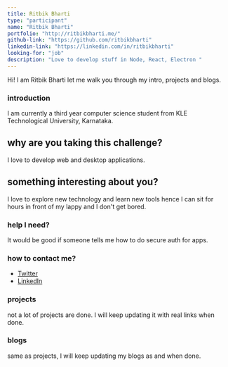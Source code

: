 ```yaml
---
title: Ritbik Bharti
type: "participant"
name: "Ritbik Bharti"
portfolio: "http://ritbikbharti.me/"
github-link: "https://github.com/ritbikbharti"
linkedin-link: "https://linkedin.com/in/ritbikbharti"
looking-for: "job"
description: "Love to develop stuff in Node, React, Electron "
---
```


Hi! I am Ritbik Bharti let me walk you through my intro, projects and blogs.

### introduction

I am currently a third year computer science student from KLE Technological University, Karnataka.

## why are you taking this challenge?

I love to develop web and desktop applications.

## something interesting about you?

I love to explore new technology and learn new tools hence I can sit for hours in front of my lappy and I don't get bored.

### help I need?

It would be good if someone tells me how to do secure auth for apps.

### how to contact me?

- [Twitter](https://www.twitter.com/ritbikbharti)
- [LinkedIn](https://www.linkedin.com/in/ritbikbharti)

### projects

not a lot of projects are done. I will keep updating it with real links when done.


### blogs

same as projects, I will keep updating my blogs as and when done.

